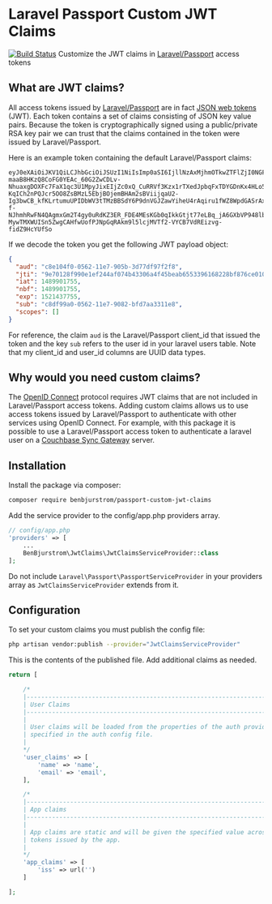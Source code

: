 # Laravel Passport Custom JWT Claims
[![Build Status](https://travis-ci.org/benbjurstrom/passport-custom-jwt-claims.svg?branch=master)](https://travis-ci.org/benbjurstrom/passport-custom-jwt-claims)
Customize the JWT claims in [Laravel/Passport](https://github.com/laravel/passport) access tokens

## What are JWT claims?
All access tokens issued by [Laravel/Passport](https://github.com/laravel/passport) are in fact [JSON web tokens](https://jwt.io/) (JWT). 
Each token contains a set of claims consisting of JSON key value pairs. Because the token is cryptographically signed 
using a public/private RSA key pair we can trust that the claims contained in the token were issued by Laravel/Passport.

Here is an example token containing the default Laravel/Passport claims:
```$xslt
eyJ0eXAiOiJKV1QiLCJhbGciOiJSUzI1NiIsImp0aSI6IjllNzAxMjhmOTkwZTFlZjI0NGFmMDc0YjQzMzA2YTRmNDViZWFiNjU1MzM5NjE2ODIyOGJmODc2Y2UwMTAwNTIyNGZhMTc5MzdkMGYwMTU3In0.eyJhdWQiOiJjOGUxMDRmMC0wNTYyLTExZTctOTA1Yi0zZDc3ZGY5N2YyZjgiLCJqdGkiOiI5ZTcwMTI4Zjk5MGUxZWYyNDRhZjA3NGI0MzMwNmE0ZjQ1YmVhYjY1NTMzOTYxNjgyMjhiZjg3NmNlMDEwMDUyMjRmYTE3OTM3ZDBmMDE1NyIsImlhdCI6MTQ4OTkwMTc1NSwibmJmIjoxNDg5OTAxNzU1LCJleHAiOjE1MjE0Mzc3NTUsInN1YiI6ImM4ZGY5OWEwLTA1NjItMTFlNy05MDgyLWJmZDdhYTMzMTFlOCIsInNjb3BlcyI6W119.qFGwfeWezJZZaxNIZyPfnnGHkUdAPhHvJ3Nf3NYa8Y5Ba2ubfil21KgzeugY1aDSU93oWLMcUzGkoVblT1U79IlPV6JiGhMA4x7jHB5yJPKZeH-maaB8HKzQ8CoFG0YEAc_60G2ZwCDLv-NhuaxgDOXFc7FaX1qc3U1MpyJixEIjZc0xQ_CuRRVf3Kzx1rTXedJpbqFxTDYGDnKx4HLo5l96t8mdlmiToU6TphYDRAIkQjsTZKP9YRRIahm3cZF56nO9qaqpTpANjhiV4IJqejDki53NkBEqnhDLS4ZPJFK2qLD62Aiw7wBxKhmfNyYQJNxeC6D1PaftFzudbAi7RtQikn0xIgzKl1jmMpgjyGmAPQfnqMlE68rMIw-KqICh2nPQJcr5OO8ZsBMzL5EbjBOjemBHAm2sBViijqaU2-Ig3bwCB_kfKLrtumuUPIDbWV3tTMzBBSdY6P9dnVGJZawYiheU4rAqiru1fWZ8WpdGASrAxfRmiRTqDnRMQ82unbi5MC-f-NJhmhRwFN4QAgmxGm2T4gy0uRdKZ3ER_FDE4MEsKGb0qIkkGtjt77eLBq_jA6GXbVP948lbJAKTJsi3KOR5rMhZSAI-MywTMXWUISn5ZwgCAHfwUofPJNpGqRAkm9l5lcjMVTf2-VYCB7VdREizvg-fidZ9HcYUfSo
```

If we decode the token you get the following JWT payload object:
```json
{
  "aud": "c8e104f0-0562-11e7-905b-3d77df97f2f8",
  "jti": "9e70128f990e1ef244af074b43306a4f45beab6553396168228bf876ce01005224fa17937d0f0157",
  "iat": 1489901755,
  "nbf": 1489901755,
  "exp": 1521437755,
  "sub": "c8df99a0-0562-11e7-9082-bfd7aa3311e8",
  "scopes": []
}
```

For reference, the claim `aud` is the Laravel/Passport client_id that issued the token and the key `sub` refers to the
user id in your laravel users table. Note that my client_id and user_id columns are UUID data types.

## Why would you need custom claims?
The [OpenID Connect](http://openid.net/connect/) protocol requires JWT claims that are not included in Laravel/Passport 
access tokens. Adding custom claims allows us to use access tokens issued by Laravel/Passport to authenticate with other services
using OpenID Connect. For example, with this package it is possible to use a Laravel/Passport access token to authenticate a laravel user on a 
[Couchbase Sync Gateway](https://developer.couchbase.com/documentation/mobile/1.4/guides/authentication/openid/index.html) 
server.

##  Installation
Install the package via composer:
```bash
composer require benbjurstrom/passport-custom-jwt-claims
```

Add the service provider to the config/app.php providers array. 

```php
// config/app.php
'providers' => [
    ...
    BenBjurstrom\JwtClaims\JwtClaimsServiceProvider::class
];
```

Do not include `Laravel\Passport\PassportServiceProvider` in your providers array 
as `JwtClaimsServiceProvider` extends from it.

##  Configuration
To set your custom claims you must publish the config file:
                          
```bash
php artisan vendor:publish --provider="JwtClaimsServiceProvider"
```

This is the contents of the published file. Add additional claims as needed.

```php
return [

    /*
    |--------------------------------------------------------------------------
    | User Claims
    |--------------------------------------------------------------------------
    |
    | User claims will be loaded from the properties of the auth providers model
    | specified in the auth config file.
    |
    */
    'user_claims' => [
        'name' => 'name',
        'email' => 'email',
    ],

    /*
    |--------------------------------------------------------------------------
    | App claims
    |--------------------------------------------------------------------------
    |
    | App claims are static and will be given the specified value across all
    | tokens issued by the app.
    |
    */
    'app_claims' => [
        'iss' => url('')
    ]

];
```
